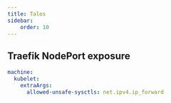 ```yaml
---
title: Talos
sidebar:
    order: 10
---
```


## Traefik NodePort exposure

```yaml
machine:
  kubelet:
    extraArgs:
      allowed-unsafe-sysctls: net.ipv4.ip_forward
```
